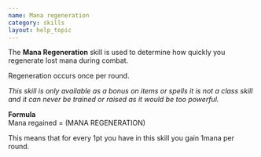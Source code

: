 ```yaml
---
name: Mana regeneration
category: skills
layout: help_topic
---
```

The **Mana Regeneration** skill is used to determine how quickly you regenerate lost mana during combat.

Regeneration occurs once per round.

_This skill is only available as a bonus on items or spells it is not a class skill and it can never be trained or raised as it would be too powerful._  
  
**Formula**  
Mana regained = (MANA REGENERATION)  
  
This means that for every 1pt you have in this skill you gain 1mana per round.
